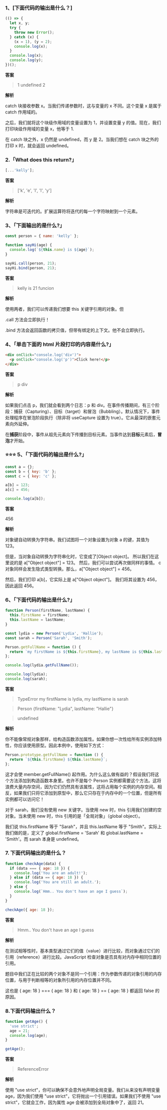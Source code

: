 ### 1、[下面代码的输出是什么？]

```js
(() => {
  let x, y;
  try {
    throw new Error();
  } catch (x) {
    (x = 1), (y = 2);
    console.log(x);
  }
  console.log(x);
  console.log(y);
})();
```

**答案**

> 1 undefined 2

**解析**

catch 块接收参数 x。当我们传递参数时，这与变量的 x 不同。这个变量 x 是属于 catch 作用域的。

之后，我们就将这个块级作用域的变量设置为 1，并设置变量 y 的值。现在，我们打印块级作用域的变量 x，他等于 1.

在 catch 块之外，x 仍然是 undefined，而 y 是 2。当我们想在 catch 块之外的打印 x 时，就会返回 undefined。

### 2.「What does this return?」

```js
[...'kelly'];
```

**答案**

> ['k', 'e', 'l', 'l', 'y']

**解析**

字符串是可迭代的。扩展运算符将迭代的每一个字符映射到一个元素。

### 3、「下面输出的是什么?」

```js
const person = { name: 'kelly' };

function sayHi(age) {
  console.log(`${this.name} is ${age}`);
}

sayHi.call(person, 21);
sayHi.bind(person, 21);
```

**答案**

> kelly is 21 funcion

**解析**

使用两者，我们可以传递我们想要 this 关键字引用的对象。但

.call 方法会立即执行！

.bind 方法会返回函数的拷贝值，但带有绑定的上下文。他不会立即执行。

### 4、「单击下面的 html 片段打印的内容是什么?」

```html
<div onClick="console.log('div')">
  <p onClick="console.log('p')">Click here!</p>
</div>
```

**答案**

> p div

**解析**

如果我们点击 p，我们就会看到两个日志：p 和 div。在事件传播期间，有三个阶段：捕获（Capturing）、目标（target）和冒泡（Bubbling）。默认情况下，事件处理程序在冒泡阶段执行（除非将 useCapture 设置为 true）。它从最深的嵌套元素向外延伸。

在**捕获**阶段中，事件从祖先元素向下传播到目标元素。当事件达到**目标**元素后，**冒泡**才开始。

### ⭐⭐⭐ 5、「下面代码的输出是什么?」

```javascript
const a = {};
const b = { key: 'b' };
const c = { key: 'c' };

a[b] = 123;
a[c] = 456;

console.log(a[b]);
```

**答案**

456

**解析**

对象键自动转换为字符串。我们试图将一个对象设置为对象 a 的键，其值为 123。

但是，当对象自动转换为字符串化时，它变成了[Object object]。 所以我们在这里说的是 a["Object object"] = 123。 然后，我们可以尝试再次做同样的事情。 c 对象同样会发生隐式类型转换。那么，a["Object object"] = 456。

然后，我们打印 a[b]，它实际上是 a["Object object"]。 我们将其设置为 456，因此返回 456。

### 6、「下面代码的输出是什么?」

```js
function Person(firstName, lastName) {
  this.firstName = firstName;
  this.lastName = lastName;
}

const lydia = new Person('Lydia', 'Hallie');
const sarah = Person('Sarah', 'Smith');

Person.getFullName = function () {
  return `my firstName is ${this.firstName}, my lastName is ${this.lastName}`;
};

console.log(lydia.getFullName());

console.log(lydia);
console.log(sarah);
```

**答案**

> TypeError my firstName is lydia, my lastName is sarah

> Person {firstName: "Lydia", lastName: "Hallie"}

> undefined

**解析**

你不能像常规对象那样，给构造函数添加属性。如果你想一次性给所有实例添加特性，你应该使用原型。因此本例中，使用如下方式：

```javascript
Person.prototype.getFullName = function () {
  return `${this.firstName} ${this.lastName}`;
};
```

这才会使 member.getFullName() 起作用。为什么这么做有益的？假设我们将这个方法添加到构造函数本身里。也许不是每个 Person 实例都需要这个方法。这将浪费大量内存空间，因为它们仍然具有该属性，这将占用每个实例的内存空间。相反，如果我们只将它添加到原型中，那么它只存在于内存中的一个位置，但是所有实例都可以访问它！

对于 sarah，我们没有使用 new 关键字。当使用 new 时，this 引用我们创建的空对象。当未使用 new 时，this 引用的是「全局对象」（global object）。

我们说 this.firstName 等于 "Sarah"，并且 this.lastName 等于 "Smith"。实际上我们做的是，定义了 global.firstName = 'Sarah' 和 global.lastName = 'Smith'。而 sarah 本身是 undefined。

### 7. **下面代码输出的是什么？**

```js
function checkAge(data) {
  if (data === { age: 18 }) {
    console.log('You are an adult!');
  } else if (data == { age: 18 }) {
    console.log('You are still an adult.');
  } else {
    console.log(`Hmm.. You don't have an age I guess`);
  }
}

checkAge({ age: 18 });
```

**答案**

> Hmm.. You don't have an age I guess

**解析**

在测试相等性时，基本类型通过它们的值（value）进行比较，而对象通过它们的引用（reference）进行比较。JavaScript 检查对象是否具有对内存中相同位置的引用。

题目中我们正在比较的两个对象不是同一个引用：作为参数传递的对象引用的内存位置，与用于判断相等的对象所引用的内存位置并不同。

这也是 { age: 18 } === { age: 18 } 和 { age: 18 } == { age: 18 } 都返回 false 的原因。

### 8.**下面代码输出什么？**

```js
function getAge() {
  'use strict';
  age = 21;
  console.log(age);
}

getAge();
```

**答案**

> ReferenceError

**解析**

使用 "use strict"，你可以确保不会意外地声明全局变量。我们从来没有声明变量 age，因为我们使用 "use strict"，它将抛出一个引用错误。如果我们不使用 "use strict"，它就会工作，因为属性 age 会被添加到全局对象中了，返回 21。
